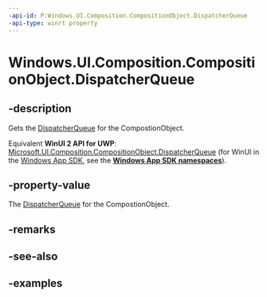 ```yaml
---
-api-id: P:Windows.UI.Composition.CompositionObject.DispatcherQueue
-api-type: winrt property
---
```


<!-- Property syntax.
public DispatcherQueue DispatcherQueue { get; }
-->

# Windows.UI.Composition.CompositionObject.DispatcherQueue

## -description

Gets the [DispatcherQueue](../windows.system/dispatcherqueue.md) for the CompostionObject.

Equivalent **WinUI 2 API for UWP**: [Microsoft.UI.Composition.CompositionObject.DispatcherQueue](/windows/winui/api/microsoft.ui.composition.compositionobject.dispatcherqueue) (for WinUI in the [Windows App SDK](/windows/apps/windows-app-sdk/), see the **[Windows App SDK namespaces](/windows/windows-app-sdk/api/winrt/)**).

## -property-value

The [DispatcherQueue](../windows.system/dispatcherqueue.md) for the CompostionObject.

## -remarks

## -see-also

## -examples

